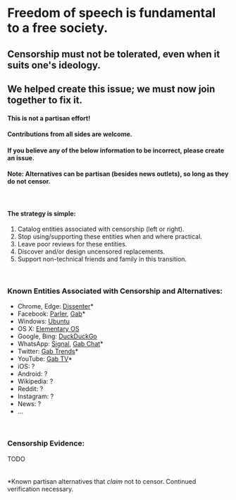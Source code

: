 # Freedom of speech is fundamental to a free society. 

## Censorship must not be tolerated, even when it suits one\'s ideology.  

## We helped create this issue; we must now join together to fix it.

#### This is not a partisan effort!
#### Contributions from all sides are welcome.
#### If you believe any of the below information to be incorrect, please create an issue.
#### Note: Alternatives can be partisan (besides news outlets), so long as they do not censor.

<br>

#### The strategy is simple:

1. Catalog entities associated with censorship (left or right).
2. Stop using/supporting these entities when and where practical.
3. Leave poor reviews for these entities.
4. Discover and/or design uncensored replacements.
5. Support non-technical friends and family in this transition.

<br>

### Known Entities Associated with Censorship and Alternatives:

- Chrome, Edge: [Dissenter](https://dissenter.com/ "Dissenter")* 
- Facebook: [Parler](https://parler.com "Parler"), [Gab](https://gab.com/ "Gab")*
- Windows: [Ubuntu](https://ubuntu.com/ "Ubuntu")
- OS X: [Elementary OS ](https://elementary.io/ "Elementary OS ")
- Google, Bing: [DuckDuckGo](https://duckduckgo.com/ "DuckDuckGo")
- WhatsApp: [Signal](https://www.signal.org/), [Gab Chat](https://chat.gab.com/)*
- Twitter: [Gab Trends](https://trends.gab.com/)*
- YouTube: [Gab TV](https://tv.gab.com/)*
- iOS: ?
- Android: ?
- Wikipedia: ?
- Reddit: ?
- Instagram: ?
- News: ?
- ...

<br>

### Censorship Evidence:

TODO
<br>
<br>
<br>
*Known partisan alternatives that <i>claim</i> not to censor. Continued verification necessary.
